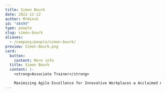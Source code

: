 ```yaml
---
title: Simon Bourk
date: 2022-12-12
author: MrHinsh
id: "48499"
type: people
slug: simon-bourk
aliases:
  - /company/people/simon-bourk/
preview: Simon-Bourk.png
card:
  button:
    content: More info
  title: Simon Bourk
  content: |-
    <strong>Associate Trainer</strong>

    Maximizing Agile Excellence for Innovative Workplaces ✪ Acclaimed Agile Coach &amp; Professional Scrum Trainer with 15+ yrs in Agile, Lean, Scrum ✪ Scrum Framework &amp; Agile Mindset Advocate ✪ Exec Agile Advisor ✪ Certified Scrum (PST) &amp; Agile Leader Trainer
---
```

